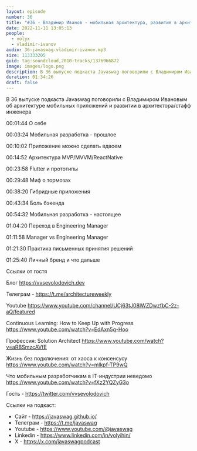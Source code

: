 ```yaml
---
layout: episode
number: 36
title: "#36 - Владимир Иванов - мобильная архитектура, развитие в архитектора/стафф инженера"
date: 2022-11-11 13:05:13
people:
  - volyx
  - vladimir-ivanov
audio: 36-javaswag-vladimir-ivanov.mp3
size: 113333205
guid: tag:soundcloud,2010:tracks/1376966872
image: images/logo.png
description: В 36 выпуске подкаста Javaswag поговорили с Владимиром Ивановым об архитектуре мобильных приложений и развитии в архитектора/стафф инженера
duration: 01:34:26
draft: false
---
```


В 36 выпуске подкаста Javaswag поговорили с Владимиром Ивановым об архитектуре мобильных приложений и развитии в архитектора/стафф инженера



00:01:44 О себе     

00:03:24 Мобильная разработка - прошлое     

00:10:02 Приложение можно сделать вдвоем     

00:14:52 Архитектура MVP/MVVM/ReactNative     

00:23:58 Flutter и прототипы     

00:29:48 Миф о тормозах     

00:38:20 Гибридные приложения     

00:43:34 Боль бэкенда       

00:54:32 Мобильная разработка - настоящее     

01:04:20 Переход в Engineering Manager     

01:11:58 Manager vs Engineering Manager     

01:21:30 Практика письменных принятия решений     

01:25:40 Личный бренд и что дальше







Ссылки от гостя



Блог https://vvsevolodovich.dev



Телеграм - https://t.me/architectureweekly



Youtube https://www.youtube.com/channel/UCj63tJ08IWZDwzfbC-2z-aQ/featured



Continuous Learning: How to Keep Up with Progress https://www.youtube.com/watch?v=EdAxn5q-Hoo

Профессия: Solution Architect https://www.youtube.com/watch?v=aRBSmzcAVfE

Жизнь без подключения: от хаоса к консенсусу https://www.youtube.com/watch?v=mlkpf-TP9wQ

Что мобильным разработчикам в IT-индустрии неведомо https://www.youtube.com/watch?v=fXz2YQZyG3o



Гость - https://twitter.com/vvsevolodovich



Ссылки на подкаст:

* Сайт -  https://javaswag.github.io/
* Телеграм - https://t.me/javaswag
* Youtube - https://www.youtube.com/@javaswag
* Linkedin - https://www.linkedin.com/in/volyihin/
* X - https://x.com/javaswagpodcast